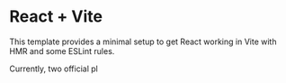 # React + Vite

This template provides a minimal setup to get React working in Vite with HMR and some ESLint rules.

Currently, two official pl


